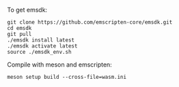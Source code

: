 To get emsdk:
```
git clone https://github.com/emscripten-core/emsdk.git
cd emsdk
git pull
./emsdk install latest
./emsdk activate latest
source ./emsdk_env.sh
```

Compile with meson and emscripten:
```
meson setup build --cross-file=wasm.ini
```